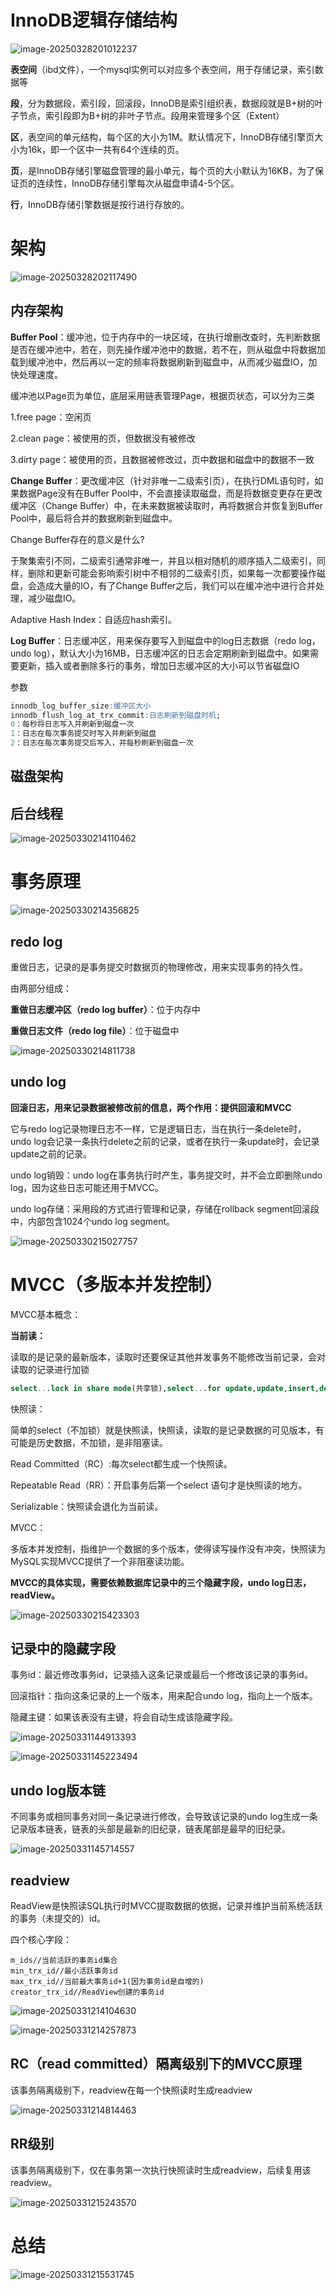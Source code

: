 # InnoDB逻辑存储结构

![image-20250328201012237](C:\Users\Tibet\AppData\Roaming\Typora\typora-user-images\image-20250328201012237.png)

**表空间**（ibd文件），一个mysql实例可以对应多个表空间，用于存储记录，索引数据等

**段**，分为数据段，索引段，回滚段，InnoDB是索引组织表，数据段就是B+树的叶子节点，索引段即为B+树的非叶子节点。段用来管理多个区（Extent）

**区**，表空间的单元结构，每个区的大小为1M。默认情况下，InnoDB存储引擎页大小为16k，即一个区中一共有64个连续的页。

**页**，是InnoDB存储引擎磁盘管理的最小单元，每个页的大小默认为16KB，为了保证页的连续性，InnoDB存储引擎每次从磁盘申请4-5个区。

**行**，InnoDB存储引擎数据是按行进行存放的。

# 架构

![image-20250328202117490](C:\Users\Tibet\AppData\Roaming\Typora\typora-user-images\image-20250328202117490.png)

## 内存架构

**Buffer Pool**：缓冲池，位于内存中的一块区域，在执行增删改查时，先判断数据是否在缓冲池中，若在，则先操作缓冲池中的数据，若不在，则从磁盘中将数据加载到缓冲池中，然后再以一定的频率将数据刷新到磁盘中，从而减少磁盘IO，加快处理速度。

缓冲池以Page页为单位，底层采用链表管理Page，根据页状态，可以分为三类

1.free page：空闲页

2.clean page：被使用的页，但数据没有被修改

3.dirty page：被使用的页，且数据被修改过，页中数据和磁盘中的数据不一致

**Change Buffer**：更改缓冲区（针对非唯一二级索引页），在执行DML语句时，如果数据Page没有在Buffer Pool中，不会直接读取磁盘，而是将数据变更存在更改缓冲区（Change Buffer）中，在未来数据被读取时，再将数据合并恢复到Buffer Pool中，最后将合并的数据刷新到磁盘中。

Change Buffer存在的意义是什么?

于聚集索引不同，二级索引通常非唯一，并且以相对随机的顺序插入二级索引，同样，删除和更新可能会影响索引树中不相邻的二级索引页，如果每一次都要操作磁盘，会造成大量的IO，有了Change Buffer之后，我们可以在缓冲池中进行合并处理，减少磁盘IO。

Adaptive Hash Index：自适应hash索引。

**Log Buffer**：日志缓冲区，用来保存要写入到磁盘中的log日志数据（redo log，undo log），默认大小为16MB，日志缓冲区的日志会定期刷新到磁盘中。如果需要更新，插入或者删除多行的事务，增加日志缓冲区的大小可以节省磁盘IO

参数

```SQL
innodb_log_buffer_size:缓冲区大小
innodb_flush_log_at_trx_commit:日志刷新到磁盘时机;
0：每秒将日志写入并刷新到磁盘一次
1：日志在每次事务提交时写入并刷新到磁盘
2：日志在每次事务提交后写入，并每秒刷新到磁盘一次
```

## 磁盘架构

















## 后台线程

![image-20250330214110462](C:\Users\Tibet\AppData\Roaming\Typora\typora-user-images\image-20250330214110462.png)

# 事务原理

![image-20250330214356825](C:\Users\Tibet\AppData\Roaming\Typora\typora-user-images\image-20250330214356825.png)

## redo log

重做日志，记录的是事务提交时数据页的物理修改，用来实现事务的持久性。

由两部分组成：

**重做日志缓冲区（redo log buffer）**：位于内存中

**重做日志文件（redo log file）**：位于磁盘中



![image-20250330214811738](C:\Users\Tibet\AppData\Roaming\Typora\typora-user-images\image-20250330214811738.png)

## undo log

**回滚日志，用来记录数据被修改前的信息，两个作用：提供回滚和MVCC**

它与redo log记录物理日志不一样，它是逻辑日志，当在执行一条delete时，undo log会记录一条执行delete之前的记录，或者在执行一条update时，会记录update之前的记录。

undo log销毁：undo log在事务执行时产生，事务提交时，并不会立即删除undo log，因为这些日志可能还用于MVCC。

undo log存储：采用段的方式进行管理和记录，存储在rollback segment回滚段中，内部包含1024个undo log segment。

![image-20250330215027757](C:\Users\Tibet\AppData\Roaming\Typora\typora-user-images\image-20250330215027757.png)

# MVCC（多版本并发控制）

MVCC基本概念：

**当前读：**

读取的是记录的最新版本，读取时还要保证其他并发事务不能修改当前记录，会对读取的记录进行加锁

```SQL
select...lock in share mode(共享锁),select...for update,update,insert,delete(排他锁)都是一种当前读
```

快照读：

简单的select（不加锁）就是快照读，快照读，读取的是记录数据的可见版本，有可能是历史数据，不加锁，是非阻塞读。

Read Committed（RC）:每次select都生成一个快照读。

Repeatable Read（RR）：开启事务后第一个select 语句才是快照读的地方。

Serializable：快照读会退化为当前读。

MVCC：

多版本并发控制，指维护一个数据的多个版本，使得读写操作没有冲突，快照读为MySQL实现MVCC提供了一个非阻塞读功能。

**MVCC的具体实现，需要依赖数据库记录中的三个隐藏字段，undo log日志，readView。**

![image-20250330215423303](C:\Users\Tibet\AppData\Roaming\Typora\typora-user-images\image-20250330215423303.png)

## 记录中的隐藏字段

事务id：最近修改事务id，记录插入这条记录或最后一个修改该记录的事务id。

回滚指针：指向这条记录的上一个版本，用来配合undo log，指向上一个版本。

隐藏主键：如果该表没有主键，将会自动生成该隐藏字段。

![image-20250331144913393](C:\Users\Tibet\AppData\Roaming\Typora\typora-user-images\image-20250331144913393.png)

![image-20250331145223494](C:\Users\Tibet\AppData\Roaming\Typora\typora-user-images\image-20250331145223494.png)

## undo log版本链

不同事务或相同事务对同一条记录进行修改，会导致该记录的undo log生成一条记录版本链表，链表的头部是最新的旧纪录，链表尾部是最早的旧纪录。



![image-20250331145714557](C:\Users\Tibet\AppData\Roaming\Typora\typora-user-images\image-20250331145714557.png)

## readview

ReadView是快照读SQL执行时MVCC提取数据的依据，记录并维护当前系统活跃的事务（未提交的）id。

四个核心字段：

```mysql
m_ids//当前活跃的事务id集合
min_trx_id//最小活跃事务id
max_trx_id//当前最大事务id+1(因为事务id是自增的)
creator_trx_id//ReadView创建的事务id
```

![image-20250331214104630](C:\Users\Tibet\AppData\Roaming\Typora\typora-user-images\image-20250331214104630.png)

![image-20250331214257873](C:\Users\Tibet\AppData\Roaming\Typora\typora-user-images\image-20250331214257873.png)

## RC（read committed）隔离级别下的MVCC原理

该事务隔离级别下，readview在每一个快照读时生成readview

![image-20250331214814463](C:\Users\Tibet\AppData\Roaming\Typora\typora-user-images\image-20250331214814463.png)

## RR级别

该事务隔离级别下，仅在事务第一次执行快照读时生成readview，后续复用该readview。

























![image-20250331215243570](C:\Users\Tibet\AppData\Roaming\Typora\typora-user-images\image-20250331215243570.png)







# 总结

![image-20250331215531745](C:\Users\Tibet\AppData\Roaming\Typora\typora-user-images\image-20250331215531745.png)
